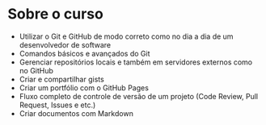 # Sobre o curso  

* Utilizar o Git e GitHub de modo correto como no dia a dia de um desenvolvedor de software
* Comandos básicos e avançados do Git
* Gerenciar repositórios locais e também em servidores externos como no GitHub
* Criar e compartilhar gists
* Criar um portfólio com o GitHub Pages
* Fluxo completo de controle de versão de um projeto (Code Review, Pull Request, Issues e etc.)
* Criar documentos com Markdown
